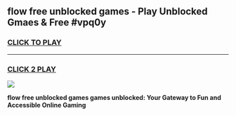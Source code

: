 
## flow free unblocked games - Play Unblocked Gmaes & Free #vpq0y
<h3>
<a href="https://premium.freeplayer.one?title=flow_free_unblocked_games&ref=01M">CLICK TO PLAY</a></h3>
<hr>

<h3>
<a href="https://premium.freeplayer.one?title=flow_free_unblocked_games&ref=01M">CLICK 2 PLAY</a>
  
</h3>

<a href="https://premium.freeplayer.one?title=flow_free_unblocked_games&ref=01M"><img src="https://clearcache.store/games.png"></a>


**flow free unblocked games games unblocked: Your Gateway to Fun and Accessible Online Gaming**
